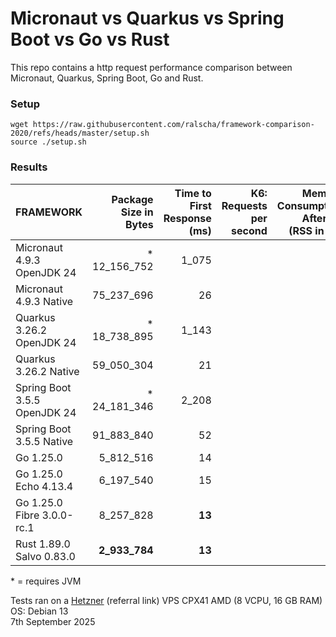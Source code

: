 # Micronaut vs Quarkus vs Spring Boot vs Go vs Rust

This repo contains a http request performance comparison between Micronaut, Quarkus, Spring Boot, Go and Rust.

### Setup

```
wget https://raw.githubusercontent.com/ralscha/framework-comparison-2020/refs/heads/master/setup.sh
source ./setup.sh
```


### Results

| FRAMEWORK              | Package Size in Bytes | Time to First Response (ms) | K6: Requests per second | Memory Consumption After K6 (RSS in kB) |
|---|--:|--:|--:|--:|
| Micronaut 4.9.3 OpenJDK 24    |  \* 12_156_752  | 1_075  |   |  |
| Micronaut 4.9.3 Native        | 75_237_696  |  26 |   |  | 
| Quarkus 3.26.2 OpenJDK 24     | \* 18_738_895  | 1_143  |   |  |
| Quarkus 3.26.2 Native         |  59_050_304 |  21 |   |  | 
| Spring Boot 3.5.5 OpenJDK 24  | \* 24_181_346 | 2_208  |   |  | 
| Spring Boot 3.5.5 Native      | 91_883_840  |  52 |   |  |
| Go 1.25.0                     | 5_812_516  |  14 |   |  | 
| Go 1.25.0  Echo  4.13.4       | 6_197_540  |  15 |   |  | 
| Go 1.25.0  Fibre 3.0.0-rc.1   | 8_257_828  |  **13** |   |  | 
| Rust 1.89.0 Salvo 0.83.0      |  **2_933_784**  |  **13** |   |  |

\* = requires JVM

Tests ran on a [Hetzner](https://hetzner.cloud/?ref=n8nOAQHMszMa) (referral link) VPS CPX41 AMD (8 VCPU, 16 GB RAM)      
OS: Debian 13    
7th September 2025

